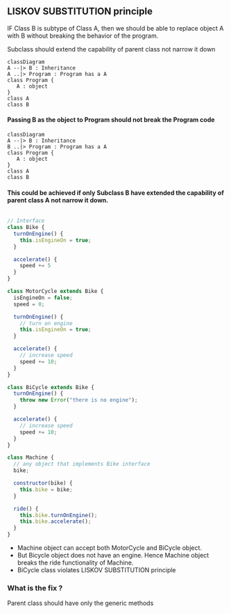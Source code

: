 ## LISKOV SUBSTITUTION principle

  IF Class B is subtype of Class A, then we should be able to replace object A with B without breaking the behavior of the program.

  Subclass should extend the capability of parent class not narrow it down

```mermaid
classDiagram
A --|> B : Inheritance
A ..|> Program : Program has a A
class Program {
   A : object
}
class A
class B
```


#### Passing B as the object to Program should not break the Program code

```mermaid
classDiagram
A --|> B : Inheritance
B ..|> Program : Program has a A
class Program {
   A : object
}
class A
class B
```

#### This could be achieved if only Subclass B have extended the capability of parent class A not narrow it down.


```javascript

// Interface
class Bike {
  turnOnEngine() {
    this.isEngineOn = true;
  }

  accelerate() {
    speed += 5
  }
}

class MotorCycle extends Bike {
  isEngineOn = false;
  speed = 0;

  turnOnEngine() {
    // turn on engine
    this.isEngineOn = true;
  }

  accelerate() {
    // increase speed
    speed += 10;
  }
}

class BiCycle extends Bike {
  turnOnEngine() {
    throw new Error("there is no engine");
  }

  accelerate() {
    // increase speed
    speed += 10;
  }
}

class Machine {
  // any object that implements Bike interface
  bike;

  constructor(bike) {
    this.bike = bike;
  }

  ride() {
    this.bike.turnOnEngine();
    this.bike.accelerate();
  }
}

```

- Machine object can accept both MotorCycle and BiCycle object. 
- But Bicycle object does not have an engine. Hence Machine object breaks the ride functionality of Machine.
- BiCycle class violates LISKOV SUBSTITUTION principle

### What is the fix ?

Parent class should have only the generic methods 


